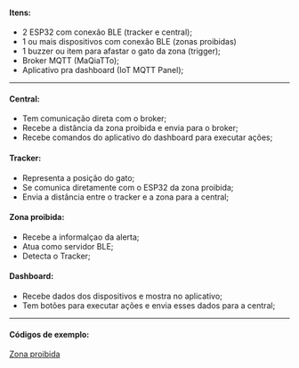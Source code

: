 #### Itens:
- 2 ESP32 com conexão BLE (tracker e central);
- 1 ou mais dispositivos com conexâo BLE (zonas proibidas)
- 1 buzzer ou item para afastar o gato da zona (trigger);
- Broker MQTT (MaQiaTTo);
- Aplicativo pra dashboard (IoT MQTT Panel);
---
#### Central:
- Tem comunicação direta com o broker;
- Recebe a distância da zona proibida e envia para o broker;
- Recebe comandos do aplicativo do dashboard para executar ações; 
#### Tracker:
- Representa a posição do gato;
- Se comunica diretamente com o ESP32 da zona proibida;
- Envia a distância entre o tracker e a zona para a central;
#### Zona proibida:
- Recebe a informalçao da alerta;
- Atua como servidor BLE;
- Detecta o Tracker;
#### Dashboard:
- Recebe dados dos dispositivos e mostra no aplicativo;
- Tem botões para executar ações e envia esses dados para a central;
---
#### Códigos de exemplo:
[Zona proibida](#)
